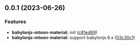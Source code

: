 ## 0.0.1 (2023-06-26)


### Features

* **babylonjs-mtoon-material:** init ([c81ed69](https://github.com/Spencer17x/arca/commit/c81ed69356d052dc62d83a71b763e931df5a8f72))
* **babylonjs-mtoon-material:** support babylonjs 6.x ([03c30c1](https://github.com/Spencer17x/arca/commit/03c30c1354c86771d437dc3b59be31c1588bf103))



